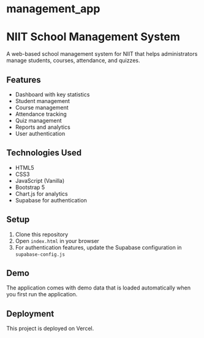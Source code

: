 # management_app
# NIIT School Management System

A web-based school management system for NIIT that helps administrators manage students, courses, attendance, and quizzes.

## Features

- Dashboard with key statistics
- Student management
- Course management
- Attendance tracking
- Quiz management
- Reports and analytics
- User authentication

## Technologies Used

- HTML5
- CSS3
- JavaScript (Vanilla)
- Bootstrap 5
- Chart.js for analytics
- Supabase for authentication

## Setup

1. Clone this repository
2. Open `index.html` in your browser
3. For authentication features, update the Supabase configuration in `supabase-config.js`

## Demo

The application comes with demo data that is loaded automatically when you first run the application.

## Deployment

This project is deployed on Vercel.
